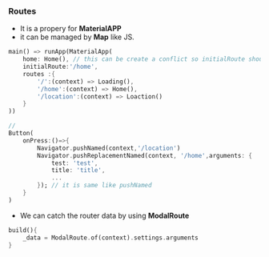 ### Routes

- It is a propery for **MaterialAPP**
- it can be managed by **Map** like JS.

```dart
main() => runApp(MaterialApp(
    home: Home(), // this can be create a conflict so initialRoute should be used
    initialRoute:'/home',
    routes :{
        '/':(context) => Loading(),
        '/home':(context) => Home(),
        '/location':(context) => Loaction()
    }
))

// 
Button(
    onPress:()=>{
        Navigator.pushNamed(context,'/location')
        Navigator.pushReplacementNamed(context, '/home',arguments: {
            test: 'test',
            title: 'title',
            ...
        }); // it is same like pushNamed
    }
)
```

- We can catch the router data by using **ModalRoute**

```dart
build(){
    _data = ModalRoute.of(context).settings.arguments
}
```